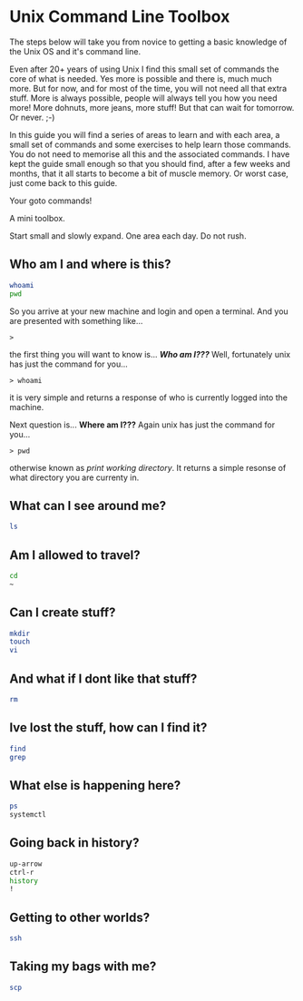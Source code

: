 # Unix Command Line Toolbox
The steps below will take you from novice to getting a basic knowledge of the Unix OS and it's command line.

Even after 20+ years of using Unix I find this small set of commands the core of what is needed. Yes more is possible and there is, much much more. But for now, and for most of the time, you will not need all that extra stuff. More is always possible, people will always tell you how you need more! More dohnuts, more jeans, more stuff! But that can wait for tomorrow. Or never. ;-)

In this guide you will find a series of areas to learn and with each area, a small set of commands and some exercises to help learn those commands. You do not need to memorise all this and the associated commands. I have kept the guide small enough so that you should find, after a few weeks and months, that it all starts to become a bit of muscle memory. Or worst case, just come back to this guide.

Your goto commands!

A mini toolbox.

Start small and slowly expand. One area each day. Do not rush.


## Who am I and where is this?
```bash
whoami
pwd
```

So you arrive at your new machine and login and open a terminal. And you are presented with something like...
```
>
```
the first thing you will want to know is... ___Who am I???___ Well, fortunately unix has just the command for you...
```
> whoami
```
it is very simple and returns a response of who is currently logged into the machine.

Next question is... __Where am I???__ Again unix has just the command for you...
```
> pwd
```
otherwise known as _print working directory_. It returns a simple resonse of what directory you are currenty in.



## What can I see around me?
```bash
ls
```

## Am I allowed to travel?
```bash
cd
~
```

## Can I create stuff?
```bash
mkdir
touch
vi
```

## And what if I dont like that stuff?
```bash
rm
```

## Ive lost the stuff, how can I find it?
```bash
find
grep
```

## What else is happening here?
```bash
ps
systemctl
```

## Going back in history?
```bash
up-arrow
ctrl-r
history
!
```

## Getting to other worlds?
```bash
ssh
```

## Taking my bags with me?
```bash
scp
```
